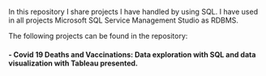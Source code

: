In this repository I share projects I have handled by using SQL. I have used in all projects Microsoft SQL Service Management Studio as RDBMS. 

The following projects can be found in the repository:

#### - Covid 19 Deaths and Vaccinations: Data exploration with SQL and data visualization with Tableau presented.
